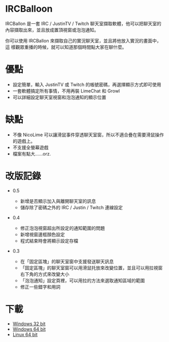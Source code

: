 IRCBalloon 
===========

IRCBallon 是一套 IRC / JustinTV / Twitch 聊天室擷取軟體，他可以把聊天室的
內容擷取出來，並且放成置頂視窗或泡泡通知。

你可以使用 IRCBallon 來擷取自己的實況聊天室，並且將他放入實況的畫面中，這
樣觀眾重播的時候，就可以知道那個時間點大家在聊什麼。

優點
======

 - 設定簡單，輸入 JustinTV 或 Twitch 的帳號密碼，再選擇顯示方式即可使用
 - 一套軟體搞定所有事情，不用再裝 LimeChat 和 Growl
 - 可以詳細設定聊天室視窗和泡泡通知的顯示位置

缺點
=======

 - 不像 NicoLime 可以讓滑鼠事件穿透聊天室窗，所以不適合疊在需要滑鼠操作的遊戲上。
 - 不支援全螢幕遊戲
 - 檔案有點大……orz.

改版記錄
=========

 - 0.5
    - 新增是否顯示加入與離開聊天室的訊息
    - 儲存除了密碼之外的 IRC / Justin / Twitch 連線設定

 - 0.4
    - 修正泡泡視窗超出所設定的通知範圍的問題
    - 新增視窗邊框顏色設定
    - 程式結束時會將顯示設定存檔

 - 0.3
    - 在「固定區塊」的聊天室窗中支援發送聊天訊息
    - 「固定區塊」的聊天室窗可以用滑鼠托放來改變位置，並且可以用拉視窗右下角的方式來改變大小
    - 「泡泡通知」設定頁裡，可以用拉的方法來選取通知區域的範圍
    - 修正一些錯字和用詞

下載
=======

 - [Windows 32 bit](http://bone.twbbs.org.tw/download/IRCBalloon/IRCBalloon-win32-0.5.jar)
 - [Windows 64 bit](http://bone.twbbs.org.tw/download/IRCBalloon/IRCBalloon-win64-0.5.jar)
 - [Linux 64 bit](http://bone.twbbs.org.tw/download/IRCBalloon/IRCBalloon-linux64-0.5.jar)

